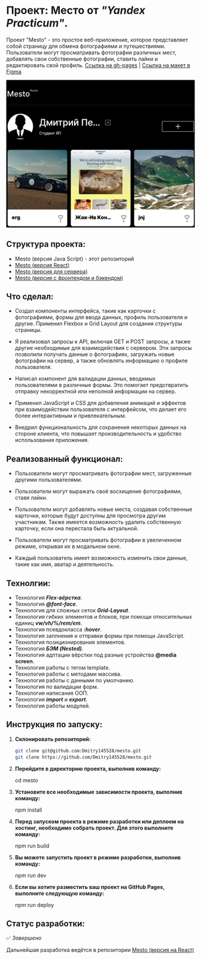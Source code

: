 # Проект: Место от _"Yandex Practicum"_.

Проект "Mesto" - это простое веб-приложение, которое представляет собой страницу для обмена фотографиями и путешествиями. Пользователи могут просматривать фотографии различных мест, добавлять свои собственные фотографии, ставить лайки и редактировать свой профиль. [Ссылка на gh-pages](https://dmitry145528.github.io/mesto/) | [Ссылка на макет в Figma](https://www.figma.com/file/oV518UvkIxSPcm7jH3FDnI/JavaScript.-Sprint-9?type=design&node-id=0-1&mode=design&t=TV2nRwYVOqtVrDvX-0)

<img src="./src/images/Screen.png">

## Структура проекта:

* Mesto (версия Java Script) - этот репозиторий
* [Mesto (версия React)](https://github.com/Dmitry145528/react-mesto-auth)
* [Mesto (версия для сервера)](https://github.com/Dmitry145528/express-mesto-gha)
* [Mesto (версия с фронтендом и бэкендом)](https://github.com/Dmitry145528/react-mesto-api-full-gha)

## Что сделал: 

* Создал компоненты интерфейса, такие как карточки с фотографиями, формы для ввода данных, профиль пользователя и другие. Применил Flexbox и Grid Layout для создания структуры страницы.

* Я реализовал запросы к API, включая GET и POST запросы, а также другие необходимые для взаимодействия с сервером. Эти запросы позволили получать данные о фотографиях, загружать новые фотографии на сервер, а также обновлять информацию о профиле пользователя.

* Написал компонент для валидации данных, вводимых пользователями в различные формы. Это помогает предотвратить отправку некорректной или неполной информации на сервер.

* Применил JavaScript и CSS для добавления анимаций и эффектов при взаимодействии пользователя с интерфейсом, что делает его более интерактивным и привлекательным.

* Внедрил функциональность для сохранения некоторых данных на стороне клиента, что повышает производительность и удобство использования приложения.

## Реализованный функционал:

* Пользователи могут просматривать фотографии мест, загруженные другими пользователями.

* Пользователи могут выражать своё восхищение фотографиями, ставя лайки.

* Пользователи могут добавлять новые места, создавая собственные карточки, которые будут доступны для просмотра другим участникам. Также имеется возможность удалить собственную карточку, если она перестала быть актуальной.

* Пользователи могут просматривать фотографии в увеличенном режиме, открывая их в модальном окне.

* Каждый пользователь имеет возможность изменить свои данные, такие как имя, аватар и деятельность.

## Технолгии:

* Технология ___Flex-вёрстка___.
* Технология ___@font-face___.
* Технология для сложных сеток ___Grid-Layout___.
* Технология гибких элементов и блоков, при помощи относительных единиц ___vw/vh/%/rem/em___.
* Технология псевдокласса ___:hover___.
* Технология заплнения и отправки формы при помощи JavaScript.
* Технология позиционирования элементов.
* Технология ___БЭМ (Nested)___.
* Технология адптации вёрстки под разные устройства __@media screen__.
* Технология работы с тегом template.
* Технология работы с методами массива.
* Технология работы с данными по умолчанию.
* Технология по валидации форм.
* Технология написания ООП.
* Технология ___import___ и ___export___.
* Технология работы модулей.

## Инструкция по запуску:

1. **Склонировать репозиторий:**
   ```sh
   git clone git@github.com:Dmitry145528/mesto.git
   git clone https://github.com/Dmitry145528/mesto.git

2. **Перейдите в директорию проекта, выполнив команду:**

   cd mesto

3. **Установите все необходимые зависимости проекта, выполнив команду:**

   npm install

4. **Перед запуском проекта в режиме разработки или деплоем на хостинг, необходимо собрать проект. Для этого выполните команду:**

    npm run build

5.  **Вы можете запустить проект в режиме разработки, выполнив команду:**

    npm run dev

6. **Если вы хотите разместить ваш проект на GitHub Pages, выполните следующую команду:**

    npm run deploy

## Статус разработки:

✅ _Завершено_

Дальнейшая разработка ведётся в репозитории [Mesto (версия на React)](https://github.com/Dmitry145528/react-mesto-auth)